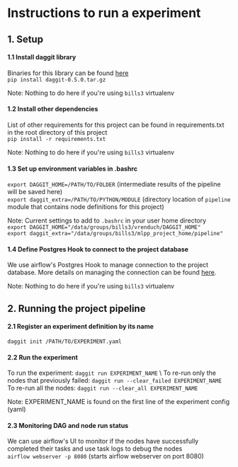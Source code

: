 # Instructions to run a experiment

## 1. Setup

#### 1.1 Install daggit library

Binaries for this library can be found [here](https://github.com/sanjay-rendu/sunbird-ml-workbench/tree/master/bin) \
`pip install daggit-0.5.0.tar.gz`

 Note: Nothing to do here if you're using `bills3` virtualenv

#### 1.2 Install other dependencies

List of other requirements for this project can be found in requirements.txt in the root directory of this project\
 `pip install -r requirements.txt` 
 
  Note: Nothing to do here if you're using `bills3` virtualenv
 
 #### 1.3 Set up environment variables in .bashrc
 `export DAGGIT_HOME=/PATH/TO/FOLDER` (intermediate results of the pipeline will be saved here) \
 `export daggit_extra=/PATH/TO/PYTHON/MODULE` (directory location of `pipeline` module that contains node definitions for this project)
 
 Note: Current settings to add to `.bashrc` in your user home directory\
 `export DAGGIT_HOME="/data/groups/bills3/vrenduch/DAGGIT_HOME"`\
`export daggit_extra="/data/groups/bills3/mlpp_project_home/pipeline"`
 
 #### 1.4 Define Postgres Hook to connect to the project database
 We use airflow's Postgres Hook to manage connection to the project database. More details on managing the connection can be found [here](https://airflow.apache.org/docs/stable/howto/connection/index.html). 
 
 Note: Nothing to do here if you're using `bills3` virtualenv
 
 ## 2. Running the project pipeline
 
 #### 2.1 Register an experiment definition by its name
 `daggit init /PATH/TO/EXPERIMENT.yaml`
 
 #### 2.2 Run the experiment
 To run the experiment: `daggit run EXPERIMENT_NAME` \ 
 To re-run only the nodes that previously failed: `daggit run --clear_failed EXPERIMENT_NAME` \
 To re-run all the nodes: `daggit run --clear_all EXPERIMENT_NAME` 
 
 Note: EXPERIMENT_NAME is found on the first line of the experiment config (yaml)
 
 #### 2.3 Monitoring DAG and node run status
 We can use airflow's UI to monitor if the nodes have successfully completed their tasks and use task logs to debug the nodes \
 `airflow webserver -p 8080` (starts airflow webserver on port 8080)
 
